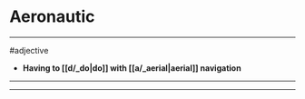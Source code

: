 # Aeronautic
---
#adjective
- **Having to [[d/_do|do]] with [[a/_aerial|aerial]] navigation**
---
---
